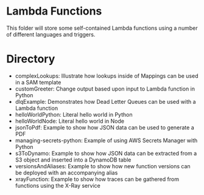 # Lambda Functions

This folder will store some self-contained Lambda functions using a number of different languages and triggers.

# Directory

* complexLookups: Illustrate how lookups inside of Mappings can be used in a SAM template
* customGreeter: Change output based upon input to Lambda function in Python
* dlqExample: Demonstrates how Dead Letter Queues can be used with a Lambda function
* helloWorldPython: Literal hello world in Python
* helloWorldNode: Literal hello world in Node
* jsonToPdf: Example to show how JSON data can be used to generate a PDF
* managing-secrets-python: Example of using AWS Secrets Manager with Python
* s3ToDynamo: Example to show how JSON data can be extracted from a S3 object and inserted into a DynamoDB table
* versionsAndAliases: Example to show how new function versions can be deployed with an accompanying alias
* xrayFunction: Example to show how traces can be gathered from functions using the X-Ray service
